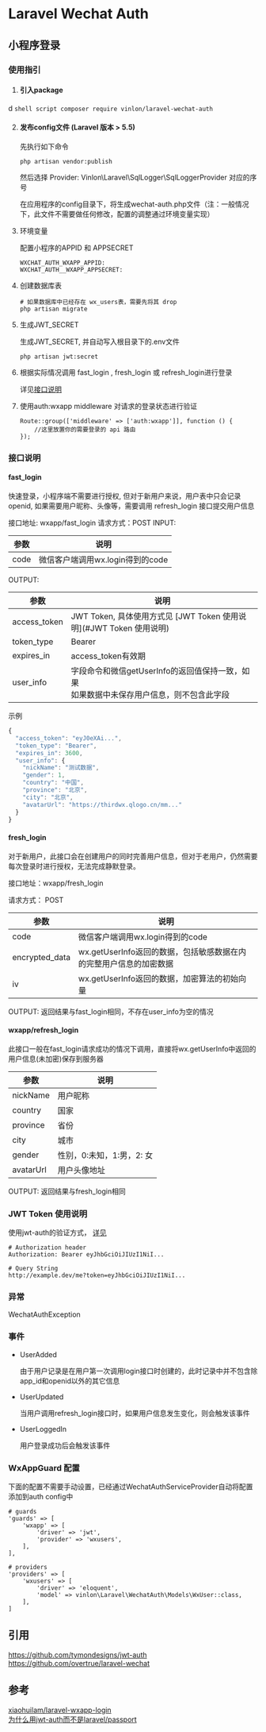 # Laravel Wechat Auth

## 小程序登录

### 使用指引

1. #### 引入package 
d
    ```shell script
    composer require vinlon/laravel-wechat-auth
    ```

2. #### 发布config文件 (Laravel 版本 > 5.5)

    先执行如下命令
    
    ```shell script
    php artisan vendor:publish
    ```

    然后选择 Provider: Vinlon\Laravel\SqlLogger\SqlLoggerProvider 对应的序号
    
    在应用程序的config目录下，将生成wechat-auth.php文件（注：一般情况下，此文件不需要做任何修改，配置的调整通过环境变量实现）

3. 环境变量

    配置小程序的APPID 和 APPSECRET
    
    ```
    WXCHAT_AUTH_WXAPP_APPID:
    WXCHAT_AUTH__WXAPP_APPSECRET:
    ```

4. 创建数据库表

    ```
    # 如果数据库中已经存在 wx_users表，需要先将其 drop
    php artisan migrate
    ```
   
5. 生成JWT_SECRET
    
   生成JWT_SECRET, 并自动写入根目录下的.env文件
    
   ```
   php artisan jwt:secret
   ```

6. 根据实际情况调用 fast_login , fresh_login 或 refresh_login进行登录

    详见[接口说明](#接口说明)

7. 使用auth:wxapp middleware 对请求的登录状态进行验证

    ```
    Route::group(['middleware' => ['auth:wxapp']], function () {
        //这里放置你的需要登录的 api 路由
    });
    ```

### 接口说明

#### fast_login

快速登录，小程序端不需要进行授权, 但对于新用户来说，用户表中只会记录openid, 如果需要用户昵称、头像等，需要调用 refresh_login 接口提交用户信息 

接口地址: wxapp/fast_login
请求方式：POST
INPUT:

| 参数 | 说明                             |
| ---- | -------------------------------- |
| code | 微信客户端调用wx.login得到的code |

OUTPUT:

| 参数         | 说明                                                         |
| ------------ | ------------------------------------------------------------ |
| access_token | JWT Token, 具体使用方式见 [JWT Token 使用说明](#JWT Token 使用说明) |
| token_type   | Bearer                                                       |
| expires_in   | access_token有效期                                           |
| user_info    | 字段命令和微信getUserInfo的返回值保持一致，如果<br/>如果数据中未保存用户信息，则不包含此字段 |

示例

```js
{
  "access_token": "eyJ0eXAi...",
  "token_type": "Bearer",
  "expires_in": 3600,
  "user_info": {
    "nickName": "测试数据",
    "gender": 1,
    "country": "中国",
    "province": "北京",
    "city": "北京",
    "avatarUrl": "https://thirdwx.qlogo.cn/mm..."
  }
}
```

#### fresh_login

对于新用户，此接口会在创建用户的同时完善用户信息，但对于老用户，仍然需要每次登录时进行授权，无法完成静默登录。

接口地址：wxapp/fresh_login

请求方式： POST

| 参数           | 说明                                                         |
| -------------- | ------------------------------------------------------------ |
| code           | 微信客户端调用wx.login得到的code                             |
| encrypted_data | wx.getUserInfo返回的数据，包括敏感数据在内的完整用户信息的加密数据 |
| iv             | wx.getUserInfo返回的数据，加密算法的初始向量                 |

OUTPUT: 返回结果与fast_login相同，不存在user_info为空的情况

#### wxapp/refresh_login

此接口一般在fast_login请求成功的情况下调用，直接将wx.getUserInfo中返回的用户信息(未加密)保存到服务器

| 参数      | 说明                      |
| --------- | ------------------------- |
| nickName  | 用户昵称                  |
| country   | 国家                      |
| province  | 省份                      |
| city      | 城市                      |
| gender    | 性别，0:未知，1:男，2: 女 |
| avatarUrl | 用户头像地址              |

OUTPUT: 返回结果与fresh_login相同

### JWT Token 使用说明

使用jwt-auth的验证方式， [详见](https://jwt-auth.readthedocs.io/en/develop/quick-start/#authenticated-requests)

```
# Authorization header
Authorization: Bearer eyJhbGciOiJIUzI1NiI...

# Query String
http://example.dev/me?token=eyJhbGciOiJIUzI1NiI...
```

### 异常

WechatAuthException 

### 事件

- UserAdded

    由于用户记录是在用户第一次调用login接口时创建的，此时记录中并不包含除app_id和openid以外的其它信息

- UserUpdated

    当用户调用refresh_login接口时，如果用户信息发生变化，则会触发该事件

- UserLoggedIn

    用户登录成功后会触发该事件


### WxAppGuard 配置

下面的配置不需要手动设置，已经通过WechatAuthServiceProvider自动将配置添加到auth config中

```
# guards
'guards' => [
    'wxapp' => [
        'driver' => 'jwt',
        'provider' => 'wxusers',
    ],
],

# providers
'providers' => [
    'wxusers' => [
        'driver' => 'eloquent',
        'model' => vinlon\Laravel\WechatAuth\Models\WxUser::class,
    ],
]
```

## 引用
https://github.com/tymondesigns/jwt-auth  
https://github.com/overtrue/laravel-wechat


## 参考
[xiaohuilam/laravel-wxapp-login](https://github.com/xiaohuilam/laravel-wxapp-login)  
[为什么用jwt-auth而不是laravel/passport](https://stackoverflow.com/questions/45532514/laravel-passport-vs-jwt)